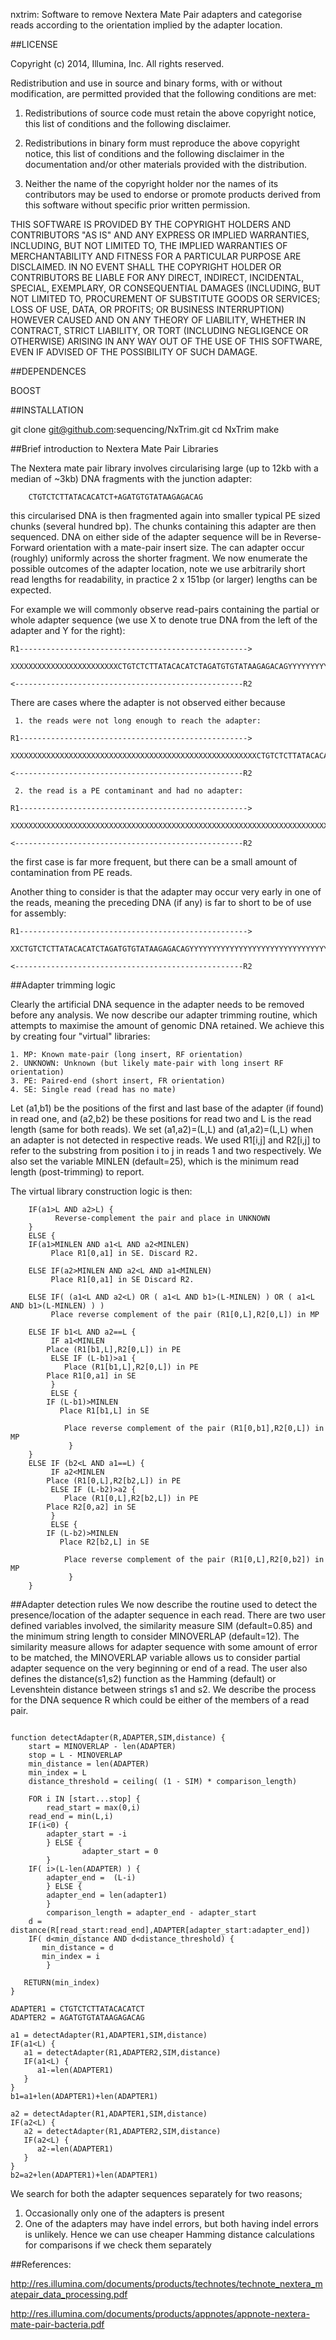 nxtrim: Software to remove Nextera Mate Pair adapters and categorise reads according to the orientation implied by the adapter location.

##LICENSE

Copyright (c) 2014, Illumina, Inc.
All rights reserved.

Redistribution and use in source and binary forms, with or without
modification, are permitted provided that the following conditions are
met:

1. Redistributions of source code must retain the above copyright
notice, this list of conditions and the following disclaimer.

2. Redistributions in binary form must reproduce the above copyright
notice, this list of conditions and the following disclaimer in the
documentation and/or other materials provided with the distribution.

3. Neither the name of the copyright holder nor the names of its
contributors may be used to endorse or promote products derived from
this software without specific prior written permission.

THIS SOFTWARE IS PROVIDED BY THE COPYRIGHT HOLDERS AND CONTRIBUTORS
"AS IS" AND ANY EXPRESS OR IMPLIED WARRANTIES, INCLUDING, BUT NOT
LIMITED TO, THE IMPLIED WARRANTIES OF MERCHANTABILITY AND FITNESS FOR
A PARTICULAR PURPOSE ARE DISCLAIMED. IN NO EVENT SHALL THE COPYRIGHT
HOLDER OR CONTRIBUTORS BE LIABLE FOR ANY DIRECT, INDIRECT, INCIDENTAL,
SPECIAL, EXEMPLARY, OR CONSEQUENTIAL DAMAGES (INCLUDING, BUT NOT
LIMITED TO, PROCUREMENT OF SUBSTITUTE GOODS OR SERVICES; LOSS OF USE,
DATA, OR PROFITS; OR BUSINESS INTERRUPTION) HOWEVER CAUSED AND ON ANY
THEORY OF LIABILITY, WHETHER IN CONTRACT, STRICT LIABILITY, OR TORT
(INCLUDING NEGLIGENCE OR OTHERWISE) ARISING IN ANY WAY OUT OF THE USE
OF THIS SOFTWARE, EVEN IF ADVISED OF THE POSSIBILITY OF SUCH DAMAGE.

##DEPENDENCES

BOOST


##INSTALLATION

git clone git@github.com:sequencing/NxTrim.git
cd NxTrim
make

##Brief introduction to Nextera Mate Pair Libraries

The Nextera mate pair library involves circularising large (up to 12kb with a median of ~3kb) DNA fragments with the junction adapter:

```
    CTGTCTCTTATACACATCT+AGATGTGTATAAGAGACAG
```

this circularised DNA is then fragmented again into smaller typical PE sized chunks (several hundred bp).  The chunks containing this adapter are then sequenced.  DNA on either side of the adapter sequence will be in Reverse-Forward orientation with a mate-pair insert size.  The can adapter occur (roughly) uniformly across the shorter fragment. We now enumerate the possible outcomes of the adapter location, note we use arbitrarily short read lengths for readability, in practice 2 x 151bp (or larger) lengths can be expected.


For example we will commonly observe read-pairs containing the partial or whole adapter sequence (we use X to denote true DNA from the left of the adapter and Y for the right):

```
R1--------------------------------------------------->
  XXXXXXXXXXXXXXXXXXXXXXXXCTGTCTCTTATACACATCTAGATGTGTATAAGAGACAGYYYYYYYYYYYYYYYYYYYYYYYYYYYYYYYYYYYYYYYYYYYYYYYYYYYYYYYYYYYYYYYYYYYYYYYYYYYYYYYYYYYYYY
                                                                                                  <---------------------------------------------------R2
```

There are cases where the adapter is not observed either because

     1. the reads were not long enough to reach the adapter:
```
R1--------------------------------------------------->
  XXXXXXXXXXXXXXXXXXXXXXXXXXXXXXXXXXXXXXXXXXXXXXXXXXXXXXXCTGTCTCTTATACACATCTAGATGTGTATAAGAGACAGYYYYYYYYYYYYYYYYYYYYYYYYYYYYYYYYYYYYYYYYYYYYYYYYYYYYYYY
                                                                                                  <---------------------------------------------------R2
```
     2. the read is a PE contaminant and had no adapter:
```
R1--------------------------------------------------->
  XXXXXXXXXXXXXXXXXXXXXXXXXXXXXXXXXXXXXXXXXXXXXXXXXXXXXXXXXXXXXXXXXXXXXXXXXXXXXXXXXXXXXXXXXXXXXXXXXXXXXXXXXXXXXXXXXXXXXXXXXXXXXXXXXXXXXXXXXXXXXXXXXXXX
                                                                                                  <---------------------------------------------------R2
```
the first case is far more frequent, but there can be a small amount of contamination from PE reads.

Another thing to consider is that the adapter may occur very early in one of the reads, meaning the preceding DNA (if any) is far to short to be of use for assembly:
```
R1--------------------------------------------------->
  XXCTGTCTCTTATACACATCTAGATGTGTATAAGAGACAGYYYYYYYYYYYYYYYYYYYYYYYYYYYYYYYYYYYYYYYYYYYYYYYYYYYYYYYYYYYYYYYYYYYYYYYYYYYYYYYYYYYYYYYYYYYYYYYYYYYYYYYYYYYY
                                                                                                  <---------------------------------------------------R2
```
##Adapter trimming logic

Clearly the artificial DNA sequence in the adapter needs to be removed before any analysis.  We now describe our adapter trimming routine, which attempts to maximise the amount of genomic DNA retained.  We achieve this by creating four "virtual" libraries:

	1. MP: Known mate-pair (long insert, RF orientation)
	2. UNKNOWN: Unknown (but likely mate-pair with long insert RF orientation)
	3. PE: Paired-end (short insert, FR orientation)
	4. SE: Single read (read has no mate)

Let (a1,b1) be the positions of the first and last base of the adapter (if found) in read one, and (a2,b2) be these positions for read two and L is the read length (same for both reads).  We set (a1,a2)=(L,L) and (a1,a2)=(L,L) when an adapter is not detected in respective reads.  We used R1[i,j] and R2[i,j] to refer to the substring from position i to j in reads 1 and two respectively.  We also set the variable MINLEN (default=25), which is the minimum read length (post-trimming) to report.

The virtual library construction logic is then:

```
    IF(a1>L AND a2>L) {
    	  Reverse-complement the pair and place in UNKNOWN
    }
    ELSE {
	IF(a1>MINLEN AND a1<L AND a2<MINLEN)
	     Place R1[0,a1] in SE. Discard R2.

	ELSE IF(a2>MINLEN AND a2<L AND a1<MINLEN)
	     Place R1[0,a1] in SE Discard R2.

	ELSE IF( (a1<L AND a2<L) OR ( a1<L AND b1>(L-MINLEN) ) OR ( a1<L AND b1>(L-MINLEN) ) ) 
	     Place reverse complement of the pair (R1[0,L],R2[0,L]) in MP

	ELSE IF b1<L AND a2==L {
	     IF a1<MINLEN
		Place (R1[b1,L],R2[0,L]) in PE
	     ELSE IF (L-b1)>a1 {
	     	Place (R1[b1,L],R2[0,L]) in PE
		Place R1[0,a1] in SE
	     }
	     ELSE {
		IF (L-b1)>MINLEN
		   Place R1[b1,L] in SE

	     	Place reverse complement of the pair (R1[0,b1],R2[0,L]) in MP
             }
	}		   	
	ELSE IF (b2<L AND a1==L) {
	     IF a2<MINLEN
		Place (R1[0,L],R2[b2,L]) in PE
	     ELSE IF (L-b2)>a2 {
	     	Place (R1[0,L],R2[b2,L]) in PE
		Place R2[0,a2] in SE
	     }
	     ELSE {
		IF (L-b2)>MINLEN
		   Place R2[b2,L] in SE

	     	Place reverse complement of the pair (R1[0,L],R2[0,b2]) in MP
             }	     
	}
```

##Adapter detection rules
We now describe the routine used to detect the presence/location of the adapter sequence in each read. There are two user defined variables involved, the similarity measure SIM (default=0.85) and the minimum string length to consider MINOVERLAP (default=12).  The similarity measure allows for adapter sequence with some amount of error to be matched, the MINOVERLAP variable allows us to consider partial adapter sequence on the very  beginning or end of a read.  The user also defines the distance(s1,s2) function as the Hamming (default) or Levenshtein distance between strings s1 and s2.  We describe the process for the DNA sequence R which could be either of the members of a read pair.

```

function detectAdapter(R,ADAPTER,SIM,distance) {
    start = MINOVERLAP - len(ADAPTER)
    stop = L - MINOVERLAP
    min_distance = len(ADAPTER)
    min_index = L
    distance_threshold = ceiling( (1 - SIM) * comparison_length)

    FOR i IN [start...stop] {
    	read_start = max(0,i)
	read_end = min(L,i)
	IF(i<0) {
		adapter_start = -i
        } ELSE {
                adapter_start = 0
        }
	IF( i>(L-len(ADAPTER) ) {
		adapter_end =  (L-i)
        } ELSE {
		adapter_end = len(adapter1)
        }		
    	comparison_length = adapter_end - adapter_start	
	d = distance(R[read_start:read_end],ADAPTER[adapter_start:adapter_end])
	IF( d<min_distance AND d<distance_threshold) {
	   min_distance = d
	   min_index = i
        }

   RETURN(min_index)
}

ADAPTER1 = CTGTCTCTTATACACATCT
ADAPTER2 = AGATGTGTATAAGAGACAG

a1 = detectAdapter(R1,ADAPTER1,SIM,distance)
IF(a1<L) {
   a1 = detectAdapter(R1,ADAPTER2,SIM,distance)
   IF(a1<L) {
      a1-=len(ADAPTER1)
   }
}
b1=a1+len(ADAPTER1)+len(ADAPTER1)

a2 = detectAdapter(R1,ADAPTER1,SIM,distance)
IF(a2<L) {
   a2 = detectAdapter(R1,ADAPTER2,SIM,distance)
   IF(a2<L) {
      a2-=len(ADAPTER1)
   }
}
b2=a2+len(ADAPTER1)+len(ADAPTER1)

```
We search for both the adapter sequences separately for two reasons;

   1. Occasionally only one of the adapters is present
   2. One of the adapters may have indel errors, but both having indel errors is unlikely. Hence we can use cheaper Hamming distance calculations for comparisons if we check them separately

##References:

http://res.illumina.com/documents/products/technotes/technote_nextera_matepair_data_processing.pdf

http://res.illumina.com/documents/products/appnotes/appnote-nextera-mate-pair-bacteria.pdf
